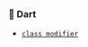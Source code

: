 ### 👾 Dart

- [`class modifier`](https://github.com/ssan9woo/mobile/blob/main/Flutter/note/class_modifier.md)
